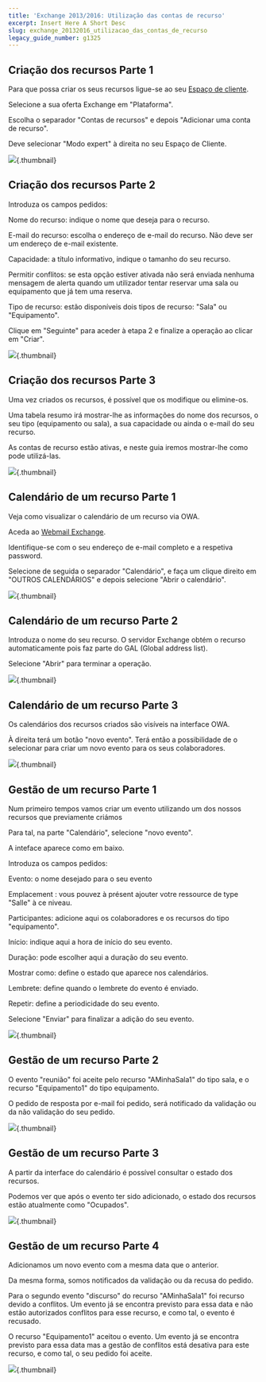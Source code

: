 ```yaml
---
title: 'Exchange 2013/2016: Utilização das contas de recurso'
excerpt: Insert Here A Short Desc
slug: exchange_20132016_utilizacao_das_contas_de_recurso
legacy_guide_number: g1325
---
```



## Criação dos recursos Parte 1
Para que possa criar os seus recursos ligue-se ao seu [Espaço de cliente](https://www.ovh.com/manager/web/login.html).

Selecione a sua oferta Exchange em "Plataforma".

Escolha o separador "Contas de recursos" e depois "Adicionar uma conta de recurso".

Deve selecionar "Modo expert" à direita no seu Espaço de Cliente.

![](images/img_1346.jpg){.thumbnail}


## Criação dos recursos Parte 2
Introduza os campos pedidos:

Nome do recurso:  indique o nome que deseja para o recurso.

E-mail do recurso:  escolha o endereço de e-mail do recurso. Não deve ser um endereço de e-mail existente.

Capacidade: a título informativo, indique o tamanho do seu recurso.

Permitir conflitos:  se esta opção estiver ativada não será enviada nenhuma mensagem de alerta quando um utilizador tentar reservar uma sala ou equipamento que já tem uma reserva.

Tipo de recurso:  estão disponíveis dois tipos de recurso: "Sala" ou "Equipamento".

Clique em "Seguinte" para aceder à etapa 2 e finalize a operação ao clicar em "Criar".

![](images/img_1347.jpg){.thumbnail}


## Criação dos recursos Parte 3
Uma vez criados os recursos, é possível que os modifique ou elimine-os.

Uma tabela resumo irá mostrar-lhe as informações do nome dos recursos, o seu tipo (equipamento ou sala), a sua capacidade ou ainda o e-mail do seu recurso.

As contas de recurso estão ativas, e neste guia iremos mostrar-lhe como pode utilizá-las.

![](images/img_1348.jpg){.thumbnail}


## Calendário de um recurso Parte 1
Veja como visualizar o calendário de um recurso via OWA.

Aceda ao [Webmail Exchange](https://ex.mail.ovh.net/owa/).

Identifique-se com o seu endereço de e-mail completo e a respetiva password.

Selecione de seguida o separador "Calendário", e faça um clique direito em "OUTROS CALENDÁRIOS" e depois selecione "Abrir o calendário".

![](images/img_1349.jpg){.thumbnail}


## Calendário de um recurso Parte 2
Introduza o nome do seu recurso. O servidor Exchange obtém o recurso automaticamente pois faz parte do GAL (Global address list).

Selecione "Abrir" para terminar a operação.

![](images/img_1350.jpg){.thumbnail}


## Calendário de um recurso Parte 3
Os calendários dos recursos criados são visíveis na interface OWA.

À direita terá um botão "novo evento". Terá então a possibilidade de o selecionar para criar um novo evento para os seus colaboradores.

![](images/img_1351.jpg){.thumbnail}


## Gestão de um recurso Parte 1
Num primeiro tempos vamos criar um evento utilizando um dos nossos recursos que previamente criámos

Para tal, na parte "Calendário", selecione "novo evento".

A inteface aparece como em baixo.

Introduza os campos pedidos:

Evento:  o nome desejado para o seu evento

Emplacement :  vous pouvez à présent ajouter votre ressource de type "Salle" à ce niveau.

Participantes:  adicione aqui os colaboradores e os recursos do tipo "equipamento".

Início:  indique aqui a hora de início do seu evento.

Duração:  pode escolher aqui a duração do seu evento.

Mostrar como:  define o estado que aparece nos calendários.

Lembrete:  define quando o lembrete do evento é enviado.

Repetir:  define a periodicidade do seu evento.

Selecione "Enviar" para finalizar a adição do seu evento.

![](images/img_1352.jpg){.thumbnail}


## Gestão de um recurso Parte 2
O evento "reunião" foi aceite pelo recurso "AMinhaSala1" do tipo sala, e o recurso "Equipamento1" do tipo equipamento.

O pedido de resposta por e-mail foi pedido, será notificado da validação ou da não validação do seu pedido.

![](images/img_1356.jpg){.thumbnail}


## Gestão de um recurso Parte 3
A partir da interface do calendário é possível consultar o estado dos recursos.

Podemos ver que após o evento ter sido adicionado, o estado dos recursos estão atualmente como "Ocupados".

![](images/img_1357.jpg){.thumbnail}


## Gestão de um recurso Parte 4
Adicionamos um novo evento com a mesma data que o anterior.

Da mesma forma, somos notificados da validação ou da recusa do pedido.

Para o segundo evento "discurso" do recurso "AMinhaSala1" foi recurso devido a conflitos.
Um evento já se encontra previsto para essa data e não estão autorizados conflitos para esse recurso, e como tal, o evento é recusado.

O recurso "Equipamento1" aceitou o evento.
Um evento já se encontra previsto para essa data mas a gestão de conflitos está desativa para este recurso, e como tal, o seu pedido foi aceite.

![](images/img_1358.jpg){.thumbnail}

